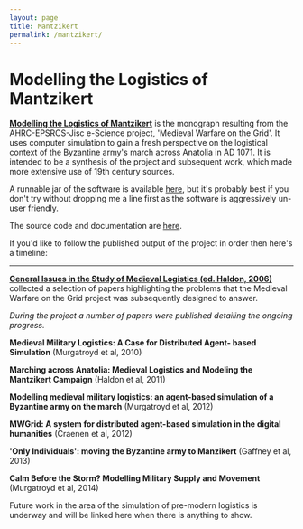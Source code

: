 ```yaml
---
layout: page
title: Mantzikert
permalink: /mantzikert/
---
```


# Modelling the Logistics of Mantzikert
<strong>[Modelling the Logistics of Mantzikert](https://www.archaeopress.com/Archaeopress/Products/9781803277998)</strong> is the monograph resulting from the AHRC-EPSRCS-Jisc e-Science project, 'Medieval Warfare on the Grid'. It uses computer simulation to gain a fresh perspective on the logistical context of the Byzantine army's march across Anatolia in AD 1071. It is intended to be a synthesis of the project and subsequent work, which made more extensive use of 19th century sources.

A runnable jar of the software is available [here](https://zwack.itch.io/mwgrid), but it's probably best if you don't try without dropping me a line first as the software is aggressively un-user friendly.

The source code and documentation are [here](https://github.com/ELFdev001/newMz).

If you'd like to follow the published output of the project in order then here's a timeline:

<hr />

<strong>[General Issues in the Study of Medieval Logistics (ed. Haldon, 2006)](https://brill.com/edcollbook/title/12491)</strong> collected a selection of papers highlighting the problems that the Medieval Warfare on the Grid project was subsequently designed to answer.

<em>During the project a number of papers were published detailing the ongoing progress. </em>

<strong>Medieval Military Logistics: A Case for Distributed Agent- based Simulation</strong> (Murgatroyd et al, 2010)

<strong>Marching across Anatolia: Medieval Logistics and Modeling the Mantzikert Campaign</strong> (Haldon et al, 2011)

<strong>Modelling medieval military logistics: an agent-based simulation of a Byzantine army on the march</strong> (Murgatroyd et al, 2012)

<strong>MWGrid: A system for distributed agent-based simulation in the digital humanities</strong> (Craenen et al, 2012)

<strong>'Only Individuals': moving the Byzantine army to Manzikert</strong> (Gaffney et al, 2013)

<strong>Calm Before the Storm? Modelling Military Supply and Movement</strong> (Murgatroyd et al, 2014)


Future work in the area of the simulation of pre-modern logistics is underway and will be linked here when there is anything to show.
